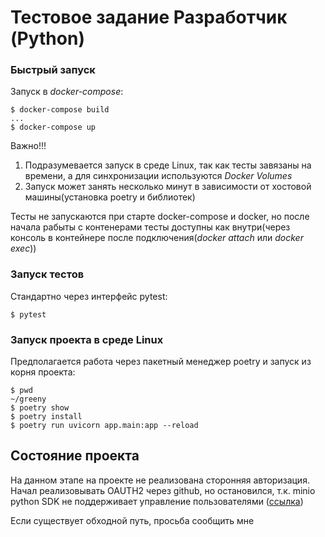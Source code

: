 # Тестовое задание Разработчик (Python)

### Быстрый запуск

Запуск в *docker-compose*:
```
$ docker-compose build
...
$ docker-compose up
```

Важно!!!
1)  Подразумевается запуск в среде Linux, так как тесты завязаны на времени, а для синхронизации используются *Docker Volumes*
2)  Запуск может занять несколько минут в зависимости от хостовой машины(установка poetry и библиотек) 

Тесты не запускаются при старте docker-compose и docker, но после начала рабыты с контенерами тесты доступны как внутри(через консоль в контейнере после подключения(*docker attach* или *docker exec*))

### Запуск тестов

Стандартно через интерфейс pytest:
```
$ pytest
```

### Запуск проекта в среде Linux
Предполагается работа через пакетный менеджер poetry и запуск из корня проекта:

```
$ pwd
~/greeny
$ poetry show
$ poetry install
$ poetry run uvicorn app.main:app --reload
```

## Состояние проекта
На данном этапе на проекте не реализована сторонняя авторизация.
Начал реализовывать OAUTH2 через github, но остановился, т.к.
minio python SDK не поддерживает управление пользователями ([ссылка](https://github.com/minio/minio-js/issues/814#issuecomment-554975323))

Если существует обходной путь, просьба сообщить мне 

